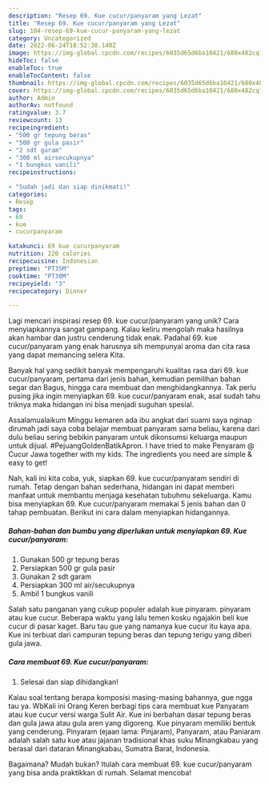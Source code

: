 ```yaml
---
description: "Resep 69. Kue cucur/panyaram yang Lezat"
title: "Resep 69. Kue cucur/panyaram yang Lezat"
slug: 184-resep-69-kue-cucur-panyaram-yang-lezat
category: Uncategorized
date: 2022-06-24T18:52:38.140Z
image: https://img-global.cpcdn.com/recipes/6035d65d6ba10421/680x482cq70/69-kue-cucurpanyaram-foto-resep-utama.jpg
hideToc: false
enableToc: true
enableTocContent: false
thumbnail: https://img-global.cpcdn.com/recipes/6035d65d6ba10421/680x482cq70/69-kue-cucurpanyaram-foto-resep-utama.jpg
cover: https://img-global.cpcdn.com/recipes/6035d65d6ba10421/680x482cq70/69-kue-cucurpanyaram-foto-resep-utama.jpg
author: Admin
authorAv: notfound
ratingvalue: 3.7
reviewcount: 13
recipeingredient:
- "500 gr tepung beras"
- "500 gr gula pasir"
- "2 sdt garam"
- "300 ml airsecukupnya"
- "1 bungkus vanili"
recipeinstructions:

- "Sudah jadi dan siap dinikmati!"
categories:
- Resep
tags:
- 69
- kue
- cucurpanyaram

katakunci: 69 kue cucurpanyaram 
nutrition: 220 calories
recipecuisine: Indonesian
preptime: "PT35M"
cooktime: "PT30M"
recipeyield: "3"
recipecategory: Dinner

---
```





Lagi mencari inspirasi resep 69. kue cucur/panyaram yang unik? Cara menyiapkannya sangat gampang. Kalau keliru mengolah maka hasilnya akan hambar dan justru cenderung tidak enak. Padahal 69. kue cucur/panyaram yang enak harusnya sih mempunyai aroma dan cita rasa yang dapat memancing selera Kita.





Banyak hal yang sedikit banyak mempengaruhi kualitas rasa dari 69. kue cucur/panyaram, pertama dari jenis bahan, kemudian pemilihan bahan segar dan Bagus, hingga cara membuat dan menghidangkannya. Tak perlu pusing jika ingin menyiapkan 69. kue cucur/panyaram enak,      asal sudah tahu triknya maka hidangan ini bisa menjadi suguhan spesial.














Assalamualaikum Minggu kemaren ada ibu angkat dari suami saya nginap dirumah jadi saya coba belajar membuat panyaram sama beliau, karena dari dulu beliau sering bebikin panyaram untuk dikonsumsi keluarga maupun untuk dijual. #PejuangGoldenBatikApron. I have tried to make Penyaram @ Cucur Jawa together with my kids. The ingredients you need are simple &amp; easy to get!






Nah, kali ini kita coba, yuk, siapkan 69. kue cucur/panyaram sendiri di rumah. Tetap dengan bahan sederhana, hidangan ini dapat memberi manfaat untuk membantu menjaga kesehatan tubuhmu sekeluarga. Kamu bisa menyiapkan 69. Kue cucur/panyaram memakai 5 jenis bahan dan 0 tahap pembuatan. Berikut ini cara dalam menyiapkan hidangannya.

<!--inarticleads1-->

##### Bahan-bahan dan bumbu yang diperlukan untuk menyiapkan 69. Kue cucur/panyaram:

1. Gunakan 500 gr tepung beras
1. Persiapkan 500 gr gula pasir
1. Gunakan 2 sdt garam
1. Persiapkan 300 ml air/secukupnya
1. Ambil 1 bungkus vanili


Salah satu panganan yang cukup populer adalah kue pinyaram. pinyaram atau kue cucur. Beberapa waktu yang lalu temen kosku ngajakin beli kue cucur di pasar kaget. Baru tau gue yang namanya kue cucur itu kaya apa. Kue ini terbuat dari campuran tepung beras dan tepung terigu yang diberi gula jawa. 

<!--inarticleads2-->

##### Cara membuat 69. Kue cucur/panyaram:


1. Selesai dan siap dihidangkan!

Kalau soal tentang berapa komposisi masing-masing bahannya, gue ngga tau ya. WbKali ini Orang Keren berbagi tips cara membuat kue Panyaram atau kue cucur versi warga Sulit Air. Kue ini berbahan dasar tepung beras dan gula jawa atau gula aren yang digoreng. Kue pinyaram memiliki bentuk yang cenderung. Pinyaram (ejaan lama: Pinjaram), Panyaram, atau Paniaram adalah salah satu kue atau jajanan tradisional khas suku Minangkabau yang berasal dari dataran Minangkabau, Sumatra Barat, Indonesia. 

Bagaimana? Mudah bukan? Itulah cara membuat 69. kue cucur/panyaram yang bisa anda praktikkan di rumah. Selamat mencoba!
